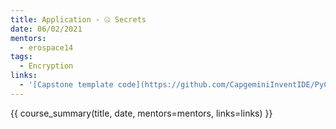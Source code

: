 ```yaml
---
title: Application - 🤐 Secrets
date: 06/02/2021
mentors: 
  - erospace14
tags:
  - Encryption
links:
  - '[Capstone template code](https://github.com/CapgeminiInventIDE/PyCap/tree/main/src/intro-to-python/capstone/secrets){target=_blank}'
---
```


{{ course_summary(title, date, mentors=mentors, links=links) }}
